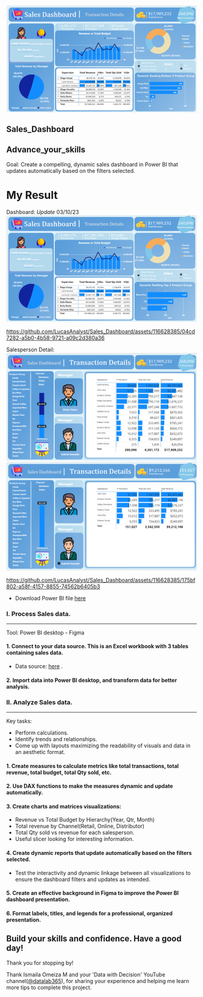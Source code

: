 
![dashboard](Dashboard_1.png)


Sales_Dashboard
---
## Advance_your_skills
Goal: Create a compelling, dynamic sales dashboard in Power BI that updates automatically based on the filters selected.

# My Result
Dashboard:
*Update* 03/10/23 
![](Dashboard_2.png)

https://github.com/LucasAnalyst/Sales_Dashboard/assets/116628385/04cd7282-a5b0-4b58-9721-a09c2d380a36

Salesperson Detail: 
![](Detail_1.png)
![](Detail_2.png)

https://github.com/LucasAnalyst/Sales_Dashboard/assets/116628385/175bf802-a58f-4157-8855-74562b6405b3



* Download Power BI file [here](Sales_Dashboard.pbix)

### I. Process Sales data. 
---
Tool: Power BI desktop - Figma
#### 1. Connect to your data source. This is an Excel workbook with 3 tables containing sales data.
  * Data source: [here](https://drive.google.com/file/d/1ymx7mvgk-vs8WGDzU20Bji1UOjwfKZVi/view?usp=sharing) .
#### 2. Import data into Power BI desktop, and transform data for better analysis.
### II. Analyze Sales data.
---
Key tasks:
 - Perform calculations.
 - Identify trends and relationships.
 - Come up with layouts maximizing the readability of visuals and data in an aesthetic format.

#### 1. Create measures to calculate metrics like total transactions, total revenue, total budget, total Qty sold, etc.

#### 2. Use DAX functions to make the measures dynamic and update automatically. 

#### 3. Create charts and matrices visualizations:
- Revenue vs Total Budget by Hierarchy(Year, Qtr, Month)
- Total revenue by Channel(Retail, Online, Distributor)
- Total Qty sold vs revenue for each salesperson.
- Useful slicer looking for interesting information.
#### 4. Create dynamic reports that update automatically based on the filters selected.

- Test the interactivity and dynamic linkage between all visualizations to ensure the dashboard filters and updates as intended.

#### 5. Create an effective background in Figma to improve the Power BI dashboard presentation.

#### 6. Format labels, titles, and legends for a professional, organized presentation.

## Build your skills and confidence. Have a good day!
Thank you for stopping by! 

Thank Ismaila Omeiza M and your 'Data with Decision' YouTube channel([@datalab365](https://www.youtube.com/@datalab365/about)), for sharing your experience and helping me learn more tips to complete this project.


